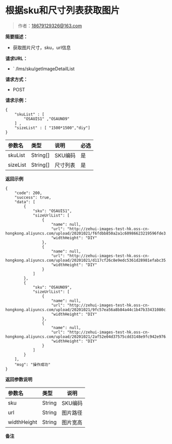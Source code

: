 # 根据sku和尺寸列表获取图片

> 作者：18679129326@163.com

**简要描述：** 

- 获取图片尺寸，sku，url信息


**请求URL：** 
- ` /lms/sku/getImageDetailList
  
**请求方式：**
- POST 

**请求示例：** 
```
{
    "skuList" : [
        "OSAUIS1" ,"OSAUNO9"
    ] ,
    "sizeList" : [ "1500*1500","diy"]
}
```

|参数名|类型|说明|必选|
|:----    |:---|:----- |-----   |
|skuList |String[] |SKU编码|是|
|sizeList |String[] |尺寸列表|是|

 **返回示例**
``` 
{
    "code": 200,
    "success": true,
    "data": [
        {
            "sku": "OSAUIS1",
            "sizeUrlList": [
                {
                    "name": null,
                    "url": "http://zehui-images-test-hk.oss-cn-hongkong.aliyuncs.com/upload/20201021/f6fdbb850a2a1c60986623219596fde3.png",
                    "widthHeight": "DIY"
                },
                {
                    "name": null,
                    "url": "http://zehui-images-test-hk.oss-cn-hongkong.aliyuncs.com/upload/20201021/d117cf26c8e9edc5361d28981efabc35.png",
                    "widthHeight": "DIY"
                }
            ]
        },
        {
            "sku": "OSAUNO9",
            "sizeUrlList": [
                {
                    "name": null,
                    "url": "http://zehui-images-test-hk.oss-cn-hongkong.aliyuncs.com/upload/20201021/9fc57ea56a8b84a44c1b47b33431080c.png",
                    "widthHeight": "DIY"
                },
                {
                    "name": null,
                    "url": "http://zehui-images-test-hk.oss-cn-hongkong.aliyuncs.com/upload/20201021/2af52e04d37575cdd3148e9fc942e976.png",
                    "widthHeight": "DIY"
                }
            ]
        }
    ],
    "msg": "操作成功"
}
```
 **返回参数说明** 

|参数名|类型|说明|
|:-----  |:-----|-----|
|sku |String   |SKU编码|
|url |String   |图片路径|
|widthHeight |String   |图片宽高|

 **备注**